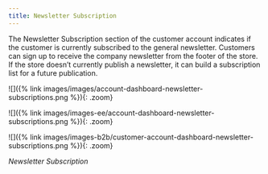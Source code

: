 ```yaml
---
title: Newsletter Subscription
---
```


The Newsletter Subscription section of the customer account indicates if the customer is currently subscribed to the general newsletter. Customers can sign up to receive the company newsletter from the footer of the store. If the store doesn’t currently publish a newsletter, it can build a subscription list for a future publication.

<!--{% if "Default.CE Only" contains site.edition %}-->
![]({% link images/images/account-dashboard-newsletter-subscriptions.png %}){: .zoom}
<!--{% endif %}-->
<!--{% if "Default.EE Only" contains site.edition %}-->
![]({% link images/images-ee/account-dashboard-newsletter-subscriptions.png %}){: .zoom}
<!--{% endif %}-->
<!--{% if "Default.B2B Only" contains site.edition %}-->
![]({% link images/images-b2b/customer-account-dashboard-newsletter-subscriptions.png %}){: .zoom}
<!--{% endif %}-->
_Newsletter Subscription_
